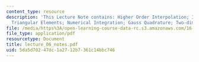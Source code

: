 ```yaml
---
content_type: resource
description: 'This Lecture Note contains: Higher Order Interpolation; Isoparametric
  Triangular Elements; Numerical Integration; Gauss Quadrature; Two-dimensional Integrals.'
file: /media/https%3A/open-learning-course-data-rc.s3.amazonaws.com/16-225-computational-mechanics-of-materials-fall-2003/5da5d70247dc1a2712b7361c14bbc746_lecture_06_notes.pdf
file_type: application/pdf
resourcetype: Document
title: lecture_06_notes.pdf
uid: 5da5d702-47dc-1a27-12b7-361c14bbc746
---
```

